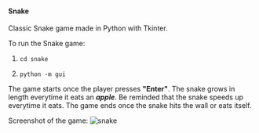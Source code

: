 #### **Snake**
Classic Snake game made in Python with Tkinter.

To run the Snake game:

1. `cd snake`

2. `python -m gui`

The game starts once the player presses **"Enter"**. The snake grows in length everytime it eats an ***apple***. Be reminded that the snake speeds up everytime it eats. The game ends once the snake hits the wall or eats itself.

Screenshot of the game:
![snake](https://github.com/PaulAREnriquez/snake/assets/105270881/19e85a9c-fc74-47d9-87d5-0a322cd69540)

